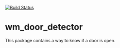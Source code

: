[![Build Status](https://travis-ci.org/WalkingMachine/wm_door_detector.svg?branch=master)](https://travis-ci.org/WalkingMachine/wm_door_detector)
# wm_door_detector
This package contains a way to know if a door is open.

